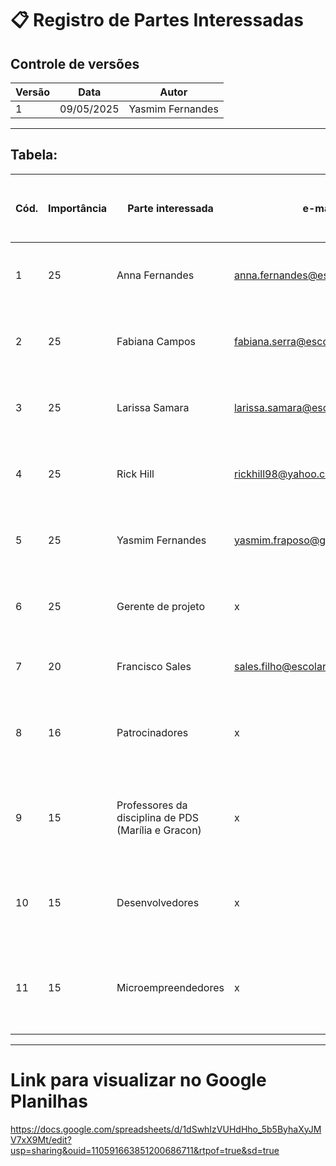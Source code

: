 # 📋 **Registro de Partes Interessadas**

## **Controle de versões**

| Versão | Data       | Autor  |
| ------ | ---------- | ------ |
| 1      | 09/05/2025 | Yasmim Fernandes |

---

## **Tabela**:

| Cód. | Importância | Parte interessada                                   | e-mail                                                                          | Celular        | Empresa    | Função                   | Principais responsabilidades                                                                | Principais interesses / expectativas                                                           | Poder na empresa | Interesse no projeto | Estratégias para ganhar mais suporte ou reduzir resistências                                |
| ---- | ----------- | --------------------------------------------------- | ------------------------------------------------------------------------------- | -------------- | ---------- | ------------------------ | ------------------------------------------------------------------------------------------- | ---------------------------------------------------------------------------------------------- | ---------------- | -------------------- | ------------------------------------------------------------------------------------------- |
| 1    | 25          | Anna Fernandes                                      | [anna.fernandes@escolar.ifrn.edu.br](mailto:anna.fernandes@escolar.ifrn.edu.br) | (84)99684-7803 | SISTEMINHA | Desenvolvedora Front-end | gerenciar, produzir entregas que contribuem para o objetivo geral do projeto                | Concluir as entregas da matéria de PDS e ser aprovado na disciplina               | 5-Muito Alto     | 5-Muito Alto         | **Gerenciar com atenção**   |
| 2    | 25          | Fabiana Campos                                      | [fabiana.serra@escolar.ifrn.edu.br](mailto:fabiana.serra@escolar.ifrn.edu.br)   | (84)99988-0706 | SISTEMINHA | Desenvolvedora Front-end | gerenciar, produzir entregas que contribuem para o objetivo geral do projeto                | Concluir as entregas da matéria de PDS e ser aprovado na disciplina                  | 5-Muito Alto     | 5-Muito Alto         | **Gerenciar com atenção** |
| 3    | 25          | Larissa Samara                                      | [larissa.samara@escolar.ifrn.edu.br](mailto:larissa.samara@escolar.ifrn.edu.br) | (84)8896-2442  | SISTEMINHA | Desenvolvedora Front-end | gerenciar, produzir entregas que contribuem para o objetivo geral do projeto                | Concluir as entregas da matéria de PDS e ser aprovado na disciplina        | 5-Muito Alto     | 5-Muito Alto         | **Gerenciar com atenção**   |
| 4    | 25          | Rick Hill                                           | [rickhill98@yahoo.com](mailto:rickhill98@yahoo.com)                             | (84)98602-0813 | SISTEMINHA | Desenvolvedor Full-Stack | gerenciar, produzir entregas que contribuem para o objetivo geral do projeto                | Concluir as entregas da matéria de PDS e ser aprovado na disciplina      | 5-Muito Alto     | 5-Muito Alto         | **Gerenciar com atenção**      |
| 5    | 25          | Yasmim Fernandes                                    | [yasmim.fraposo@gmail.com](mailto:yasmim.fraposo@gmail.com)                     | (84)99990-1490 | SISTEMINHA | Desenvolvedora Back-end  | gerenciar, produzir entregas que contribuem para o objetivo geral do projeto                | Concluir as entregas da matéria de PDS e ser aprovado na disciplina        | 5-Muito Alto     | 5-Muito Alto         | **Gerenciar com atenção**  |
| 6    | 25          | Gerente de projeto                                  | x                                                                               | x              | x          | Gerenciar                | Gerenciar o projeto e manter a comunicação com as demais partes interessadas                | Agradar o cliente e cumprir as metas do projeto          | 5-Muito Alto     | 5-Muito Alto         | **Gerenciar com atenção**      |
| 7    | 20          | Francisco Sales                                     | [sales.filho@escolar.ifrn.edu.br](mailto:sales.filho@escolar.ifrn.edu.br)       | x              | IFRN       | orientador do projeto    | auxilar a equipe de desenvolvimento                                                         | Contribuir para o sucesso do projeto e da equipe  | 4-Alto           | 5-Muito Alto         | **Gerenciar com atenção**     |
| 8    | 16          | Patrocinadores                                      | x                                                                               | x              | x          | Patrocinador             | Oferecer recursos para garantir a sobrevivência do projeto                                  | Obter retorno sobre o investimento                                    | 4-Alto           | 4-Alto               | **Monitorar** os impactos sociais, retorno financeiro e viabilidade do projeto              |
| 9    | 15          | Professores da disciplina de PDS (Marília e Gracon) | x                                                                               | x              | IFRN       | Consultor                | Orientar a equipe sobre possíveis soluções que possam contribuir para a melhoria do projeto | Confirmar que os estudantes compreenderam os temas essenciais das disciplinas estudadas | 3-Médio          | 5-Muito Alto         | **Monitorar** entregas e resultados acadêmicos    |
| 10   | 15          | Desenvolvedores                                     | x                                                                               | x              | x          | Usuário-cliente          | 	Disponibilizar seu portfólio                                                               |  Acompanhar a evolução do projeto                                                                       | 3-Médio          | 5-Muito Alto         | **Manter informado** sobre atualizações de funcionalidades e melhorias na interface         |
| 11   | 15          | Microempreendedores                                 | x                                                                               | x              | x          | Usuário-cliente          | Explorar plataforma, identificar perfis de desenvolvedores e analisar sistemas básicos      |  Acompanhar a evolução do projeto                                                                      | 3-Médio          | 5-Muito Alto         | **Manter informado** sobre novas ferramentas e facilidades para busca de desenvolvedores    |

---
# Link para visualizar no Google Planilhas
https://docs.google.com/spreadsheets/d/1dSwhIzVUHdHho_5b5ByhaXyJMV7xX9Mt/edit?usp=sharing&ouid=110591663851200686711&rtpof=true&sd=true

